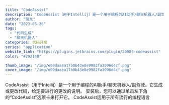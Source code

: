 ```yaml
---
title: "CodeAssist"
description: "CodeAssist（用于Intellij）是一个用于编程的AI助手/聊天机器人/副驾驶。它生成或更改代码，给定要进行的"
author: "瑞东"
date: "2023-03-30"
tags:
  - "代码生成"
  - "聊天机器人"
categories: 代码开发
series: "application"
website_link: "https://plugins.jetbrains.com/plugin/20085-codeassist"
color: "#292148"

thumb_image: "/img/e09daaea17b0b43e8e9982fa3096d4cf.png"
cover_image: "/img/e09daaea17b0b43e8e9982fa3096d4cf.png"
---
```


CodeAssist（用于Intellij）是一个用于编程的AI助手/聊天机器人/副驾驶。它生成或更改代码，给定要进行的更改的说明。 安装后，您可以通过单击左下角的“CodeAssist”选项卡来打开它。 CodeAssist适用于所有流行的编程语言 